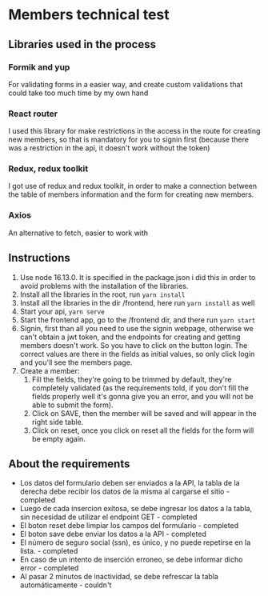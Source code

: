 # Members technical test

## Libraries used in the process

### Formik and yup

For validating forms in a easier way, and create custom validations that could take too much time by my own hand

### React router

I used this library for make restrictions in the access in the route for creating new members, so that is mandatory for you to signin first (because there was a restriction in the api, it doesn't work without the token)

### Redux, redux toolkit

I got use of redux and redux toolkit, in order to make a connection between the table of members information and the form for creating new members.

### Axios

An alternative to fetch, easier to work with

## Instructions

1. Use node 16.13.0. It is specified in the package.json i did this in order to avoid problems with the installation of the libraries.
2. Install all the libraries in the root, run `yarn install`
3. Install all the libraries in the dir /frontend, here run `yarn install` as well
4. Start your api, `yarn serve`
5. Start the frontend app, go to the /frontend dir, and there run `yarn start`
6. Signin, first than all you need to use the signin webpage, otherwise we can't obtain a jwt token, and the endpoints for creating and getting members doesn't work. So you have to click on the button login. The correct values are there in the fields as initial values, so only click login and you'll see the members page.
7. Create a member:
   1. Fill the fields, they're going to be trimmed by default, they're completely validated (as the requirements told, if you don't fill the fields properly well it's gonna give you an error, and you will not be able to submit the form).
   2. Click on SAVE, then the member will be saved and will appear in the right side table.
   3. Click on reset, once you click on reset all the fields for the form will be empty again.

## About the requirements

- Los datos del formulario deben ser enviados a la API, la tabla de la derecha debe recibir los datos de la misma al cargarse el sitio - completed
- Luego de cada insercion exitosa, se debe ingresar los datos a la tabla, sin necesidad de utilizar el endpoint GET - completed
- El boton reset debe limpiar los campos del formulario - completed
- El boton save debe enviar los datos a la API - completed
- El número de seguro social (ssn), es único, y no puede repetirse en la lista. - completed
- En caso de un intento de inserción erroneo, se debe informar dicho error - completed
- Al pasar 2 minutos de inactividad, se debe refrescar la tabla automáticamente - couldn't
